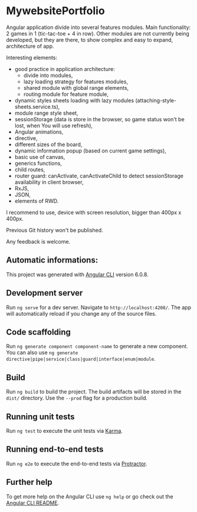 # MywebsitePortfolio

Angular application divide into several features modules. 
Main functionality: 2 games in 1 (tic-tac-toe + 4 in row). Other modules are not currently being developed, but they are there, to show complex and easy to expand, architecture of app. 

Interesting elements:
- good practice in application architecture:
	- divide into modules, 
	- lazy loading strategy for features modules,
	- shared module with global range elements,	
	- routing module for feature module,
- dynamic styles sheets loading with lazy modules (attaching-style-sheets.service.ts),
- module range style sheet,
- sessionStorage (data is store in the browser, so game status won't be lost, when You will use refresh),
- Angular animations,
- directive,
- different sizes of the board,
- dynamic information popup (based on current game settings),
- basic use of canvas,
- generics functions,
- child routes,
- router guard: canActivate, canActivateChild to detect sessionStorage availability in client browser,
- RxJS,
- JSON,
- elements of RWD.

I recommend to use, device with screen resolution, bigger than 400px x 400px.

Previous Git history won't be published.

Any feedback is welcome.

## Automatic informations:
This project was generated with [Angular CLI](https://github.com/angular/angular-cli) version 6.0.8.

## Development server

Run `ng serve` for a dev server. Navigate to `http://localhost:4200/`. The app will automatically reload if you change any of the source files.

## Code scaffolding

Run `ng generate component component-name` to generate a new component. You can also use `ng generate directive|pipe|service|class|guard|interface|enum|module`.

## Build

Run `ng build` to build the project. The build artifacts will be stored in the `dist/` directory. Use the `--prod` flag for a production build.

## Running unit tests

Run `ng test` to execute the unit tests via [Karma](https://karma-runner.github.io).

## Running end-to-end tests

Run `ng e2e` to execute the end-to-end tests via [Protractor](http://www.protractortest.org/).

## Further help

To get more help on the Angular CLI use `ng help` or go check out the [Angular CLI README](https://github.com/angular/angular-cli/blob/master/README.md).
